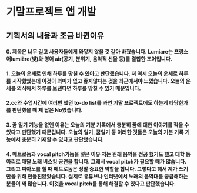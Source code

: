 # 기말프로젝트 앱 개발

## 기획서의 내용과 조금 바뀐이유
#### 0. 제목은 너무 길고 사용자들에게 와닿지 않을 것 같아 바꿨습니다. Lumiare는 프랑스어lumière(빛)와 영어 air(공기, 분위기, 음악적 선율 등)를 결합한 조어입니다.
#### 1. 오늘의 운세로 인해 하루를 망칠 수 있아고 판단했습니다. 저 역시 오늘의 운세로 하루를 시작했었는데 이것이 의미가 없고 좋지않다는 것을 최근에서야 느꼈습니다. 오늘의 운세를 의식해서 하루를 보낸다면 하루를 망칠 수 있기 때문입니다.
#### 2.cc와 수업시간에 여러번 했던 to-do list를 과연 기말 프로젝트에도 하는게 타당한가를 판단했을 때 제 답은 No였습니다.
#### 3. 꿈 일기 기능을 없앤 이유는 오늘의 기분 기록에서 충분히 꿈에 대한 이야기를 적을 수 있다고 판단했기 때문입니다. 오늘의 일기, 꿈일기 등 이러한 것들은 오늘의 기분 기록 기능에서 충분히 기재할 수 있다고 판단했습니다.
#### 4. 메트로놈과 vocal pitch기능을 넣은 이유 저는 원래 음악을 전공 했기도 했고 대학 동아리로 매달 노래 버스킹 공연을 합니다. 그래서 vocal pitch가 필요할 때가 많습니다. 그리고 피아노를 칠 때 메트로놈은 정말 중요한 역할을 합니다. 그렇다고 해서 제가 쓰기만을 위해 만들진않았습니다. 실제로 유튜브나 인터넷에서 노래의 음역대를 궁금해하는 분들이 꽤 많습니다. 이것을 vocal pitch를 통해 해결할 수 있다고 판단했습니다.
